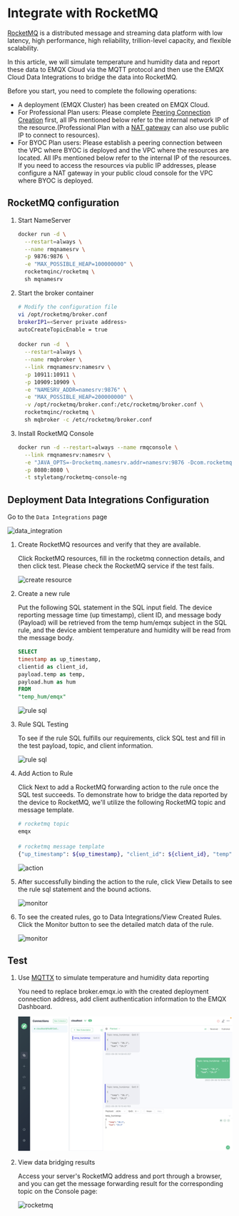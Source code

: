 # Integrate with RocketMQ

[RocketMQ](https://rocketmq.apache.org/docs/4.x/) is a distributed message and streaming data platform with low latency, high performance, high reliability, trillion-level capacity, and flexible scalability.

In this article, we will simulate temperature and humidity data and report these data to EMQX Cloud via the MQTT protocol and then use the EMQX Cloud Data Integrations to bridge the data into RocketMQ.

Before you start, you need to complete the following operations:

- A deployment (EMQX Cluster) has been created on EMQX Cloud.
- For Professional Plan users: Please complete [Peering Connection Creation](../deployments/vpc_peering.md) first, all IPs mentioned below refer to the internal network IP of the resource.(Professional Plan with a [NAT gateway](../vas/nat-gateway.md) can also use public IP to connect to resources).
- For BYOC Plan users: Please establish a peering connection between the VPC where BYOC is deployed and the VPC where the resources are located. All IPs mentioned below refer to the internal IP of the resources. If you need to access the resources via public IP addresses, please configure a NAT gateway in your public cloud console for the VPC where BYOC is deployed.

## RocketMQ configuration

1. Start NameServer

    ```bash
    docker run -d \
      --restart=always \
      --name rmqnamesrv \
      -p 9876:9876 \
      -e "MAX_POSSIBLE_HEAP=100000000" \
      rocketmqinc/rocketmq \
      sh mqnamesrv
   ```

2. Start the broker container

    ```bash
   # Modify the configuration file
   vi /opt/rocketmq/broker.conf
   brokerIP1=<Server private address>
   autoCreateTopicEnable = true

   docker run -d  \
      --restart=always \
      --name rmqbroker \
      --link rmqnamesrv:namesrv \
      -p 10911:10911 \
      -p 10909:10909 \
      -e "NAMESRV_ADDR=namesrv:9876" \
      -e "MAX_POSSIBLE_HEAP=200000000" \
      -v /opt/rocketmq/broker.conf:/etc/rocketmq/broker.conf \
      rocketmqinc/rocketmq \
      sh mqbroker -c /etc/rocketmq/broker.conf  
   ```

3. Install RocketMQ Console

    ```bash
    docker run -d --restart=always --name rmqconsole \
      --link rmqnamesrv:namesrv \
      -e "JAVA_OPTS=-Drocketmq.namesrv.addr=namesrv:9876 -Dcom.rocketmq.sendMessageWithVIPChannel=false" \
      -p 8080:8080 \
      -t styletang/rocketmq-console-ng
    ```

## Deployment Data Integrations Configuration

Go to the `Data Integrations` page

   ![data_integration](./_assets/data_integration_rocketmq.png)

1. Create RocketMQ resources and verify that they are available.

   Click RocketMQ resources, fill in the rocketmq connection details, and then click test. Please check the RocketMQ service if the test fails.

   ![create resource](./_assets/rocketmq_create_resource.png)

2. Create a new rule

   Put the following SQL statement in the SQL input field. The device reporting message time (up timestamp), client ID, and message body (Payload) will be retrieved from the temp hum/emqx subject in the SQL rule, and the device ambient temperature and humidity will be read from the message body.

   ```sql
   SELECT 
   timestamp as up_timestamp, 
   clientid as client_id, 
   payload.temp as temp,
   payload.hum as hum
   FROM
   "temp_hum/emqx"
   ```

   ![rule sql](./_assets/rocketmq_create_sql.png)

3. Rule SQL Testing

   To see if the rule SQL fulfills our requirements, click SQL test and fill in the test payload, topic, and client information.

   ![rule sql](./_assets/rocketmq_create_sql_test.png)

4. Add Action to Rule

   Click Next to add a RocketMQ forwarding action to the rule once the SQL test succeeds. To demonstrate how to bridge the data reported by the device to RocketMQ, we'll utilize the following RocketMQ topic and message template.

   ```bash
   # rocketmq topic
   emqx
   
   # rocketmq message template 
   {"up_timestamp": ${up_timestamp}, "client_id": ${client_id}, "temp": ${temp}, "hum": ${hum}}
   ```

   ![action](./_assets/rocketmq_action.png)

5. After successfully binding the action to the rule, click View Details to see the rule sql statement and the bound actions.

   ![monitor](./_assets/rocketmq_rule_engine_detail.png)

6. To see the created rules, go to Data Integrations/View Created Rules. Click the Monitor button to see the detailed match data of the rule.

   ![monitor](./_assets/rocketmq_monitor.png)

## Test

1. Use [MQTTX](https://mqttx.app/) to simulate temperature and humidity data reporting

   You need to replace broker.emqx.io with the created deployment connection address, add client authentication information to the EMQX Dashboard.

   ![MQTTX](./_assets/mqttx_publish.png)

2. View data bridging results

   Access your server's RocketMQ address and port through a browser, and you can get the message forwarding result for the corresponding topic on the Console page:

   ![rocketmq](./_assets/rocketmq_query_result.png)
